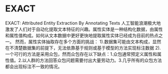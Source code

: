 # EXACT
EXACT: Attributed Entity Extraction By Annotating Texts
人工智能浪潮极大地激发了人们对于自动化提取文本特征的兴趣。属性实体是一种结构化数据，由属性和属性值构成。如何从文本数据中更好更快地提取属性实体已经成为目前的热点之一。
然而，属性实体抽取存在多个方面的挑战：
1).数据集可能由文本构成，显然在不清楚数据集的前提下，无法依靠基于规则或基于模型的方法实现标注数据
2).一个可行的方法是采用众包，然而众包存在以下缺点：1.众包通常预定义属性和属性值。2.以人群的方法回答众包问题需要付出大量劳动力。3.几乎所有的众包方法都会出现标注不一致的情况。


